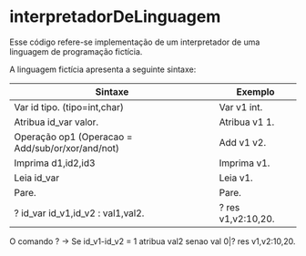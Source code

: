 # interpretadorDeLinguagem
Esse código refere-se implementação de um interpretador de uma linguagem de programação fictícia.

A linguagem fictícia apresenta a seguinte sintaxe:

| Sintaxe  | Exemplo |
| ------------- | ------------- |
| Var id tipo. (tipo=int,char)  | Var v1 int. |
| Atribua id_var valor.  | Atribua v1 1. |
| Operação  op1 (Operacao = Add/sub/or/xor/and/not)| Add v1 v2. |
| Imprima  d1,id2,id3  | Imprima v1.  |
| Leia  id_var  | Leia  v1. 
| Pare.  | Pare. 
| ? id_var id_v1,id_v2 : val1,val2. | ? res v1,v2:10,20.


O comando ? -> Se id_v1-id_v2 = 1 atribua val2 senao val 0|? res v1,v2:10,20.

